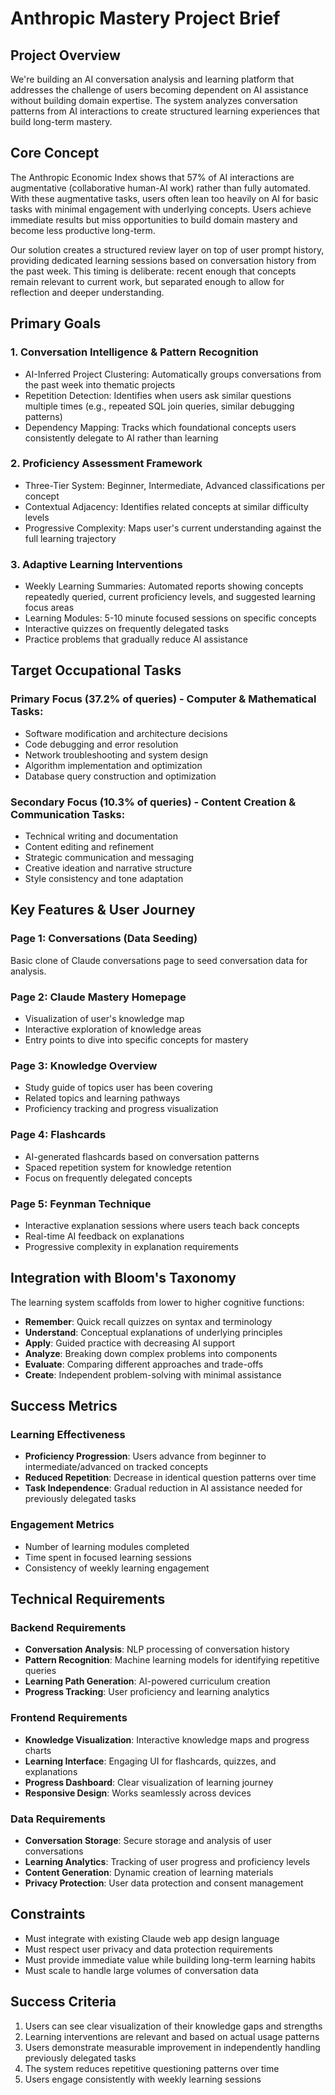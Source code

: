 # Anthropic Mastery Project Brief

## Project Overview
We're building an AI conversation analysis and learning platform that addresses the challenge of users becoming dependent on AI assistance without building domain expertise. The system analyzes conversation patterns from AI interactions to create structured learning experiences that build long-term mastery.

## Core Concept
The Anthropic Economic Index shows that 57% of AI interactions are augmentative (collaborative human-AI work) rather than fully automated. With these augmentative tasks, users often lean too heavily on AI for basic tasks with minimal engagement with underlying concepts. Users achieve immediate results but miss opportunities to build domain mastery and become less productive long-term.

Our solution creates a structured review layer on top of user prompt history, providing dedicated learning sessions based on conversation history from the past week. This timing is deliberate: recent enough that concepts remain relevant to current work, but separated enough to allow for reflection and deeper understanding.

## Primary Goals

### 1. **Conversation Intelligence & Pattern Recognition**
- AI-Inferred Project Clustering: Automatically groups conversations from the past week into thematic projects
- Repetition Detection: Identifies when users ask similar questions multiple times (e.g., repeated SQL join queries, similar debugging patterns)
- Dependency Mapping: Tracks which foundational concepts users consistently delegate to AI rather than learning

### 2. **Proficiency Assessment Framework**
- Three-Tier System: Beginner, Intermediate, Advanced classifications per concept
- Contextual Adjacency: Identifies related concepts at similar difficulty levels
- Progressive Complexity: Maps user's current understanding against the full learning trajectory

### 3. **Adaptive Learning Interventions**
- Weekly Learning Summaries: Automated reports showing concepts repeatedly queried, current proficiency levels, and suggested learning focus areas
- Learning Modules: 5-10 minute focused sessions on specific concepts
- Interactive quizzes on frequently delegated tasks
- Practice problems that gradually reduce AI assistance

## Target Occupational Tasks

### Primary Focus (37.2% of queries) - Computer & Mathematical Tasks:
- Software modification and architecture decisions
- Code debugging and error resolution
- Network troubleshooting and system design
- Algorithm implementation and optimization
- Database query construction and optimization

### Secondary Focus (10.3% of queries) - Content Creation & Communication Tasks:
- Technical writing and documentation
- Content editing and refinement
- Strategic communication and messaging
- Creative ideation and narrative structure
- Style consistency and tone adaptation

## Key Features & User Journey

### Page 1: Conversations (Data Seeding)
Basic clone of Claude conversations page to seed conversation data for analysis.

### Page 2: Claude Mastery Homepage
- Visualization of user's knowledge map
- Interactive exploration of knowledge areas
- Entry points to dive into specific concepts for mastery

### Page 3: Knowledge Overview
- Study guide of topics user has been covering
- Related topics and learning pathways
- Proficiency tracking and progress visualization

### Page 4: Flashcards
- AI-generated flashcards based on conversation patterns
- Spaced repetition system for knowledge retention
- Focus on frequently delegated concepts

### Page 5: Feynman Technique
- Interactive explanation sessions where users teach back concepts
- Real-time AI feedback on explanations
- Progressive complexity in explanation requirements

## Integration with Bloom's Taxonomy

The learning system scaffolds from lower to higher cognitive functions:
- **Remember**: Quick recall quizzes on syntax and terminology
- **Understand**: Conceptual explanations of underlying principles
- **Apply**: Guided practice with decreasing AI support
- **Analyze**: Breaking down complex problems into components
- **Evaluate**: Comparing different approaches and trade-offs
- **Create**: Independent problem-solving with minimal assistance

## Success Metrics

### Learning Effectiveness
- **Proficiency Progression**: Users advance from beginner to intermediate/advanced on tracked concepts
- **Reduced Repetition**: Decrease in identical question patterns over time
- **Task Independence**: Gradual reduction in AI assistance needed for previously delegated tasks

### Engagement Metrics
- Number of learning modules completed
- Time spent in focused learning sessions
- Consistency of weekly learning engagement

## Technical Requirements

### Backend Requirements
- **Conversation Analysis**: NLP processing of conversation history
- **Pattern Recognition**: Machine learning models for identifying repetitive queries
- **Learning Path Generation**: AI-powered curriculum creation
- **Progress Tracking**: User proficiency and learning analytics

### Frontend Requirements
- **Knowledge Visualization**: Interactive knowledge maps and progress charts
- **Learning Interface**: Engaging UI for flashcards, quizzes, and explanations
- **Progress Dashboard**: Clear visualization of learning journey
- **Responsive Design**: Works seamlessly across devices

### Data Requirements
- **Conversation Storage**: Secure storage and analysis of user conversations
- **Learning Analytics**: Tracking of user progress and proficiency levels
- **Content Generation**: Dynamic creation of learning materials
- **Privacy Protection**: User data protection and consent management

## Constraints
- Must integrate with existing Claude web app design language
- Must respect user privacy and data protection requirements
- Must provide immediate value while building long-term learning habits
- Must scale to handle large volumes of conversation data

## Success Criteria
1. Users can see clear visualization of their knowledge gaps and strengths
2. Learning interventions are relevant and based on actual usage patterns
3. Users demonstrate measurable improvement in independently handling previously delegated tasks
4. The system reduces repetitive questioning patterns over time
5. Users engage consistently with weekly learning sessions
